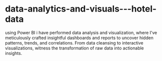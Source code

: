 # data-analytics-and-visuals---hotel-data
 using Power BI i have performed data analysis and visualization, where I've meticulously crafted insightful dashboards and reports to uncover hidden patterns, trends, and correlations. From data cleansing to interactive visualizations, witness the transformation of raw data into actionable insights. 
